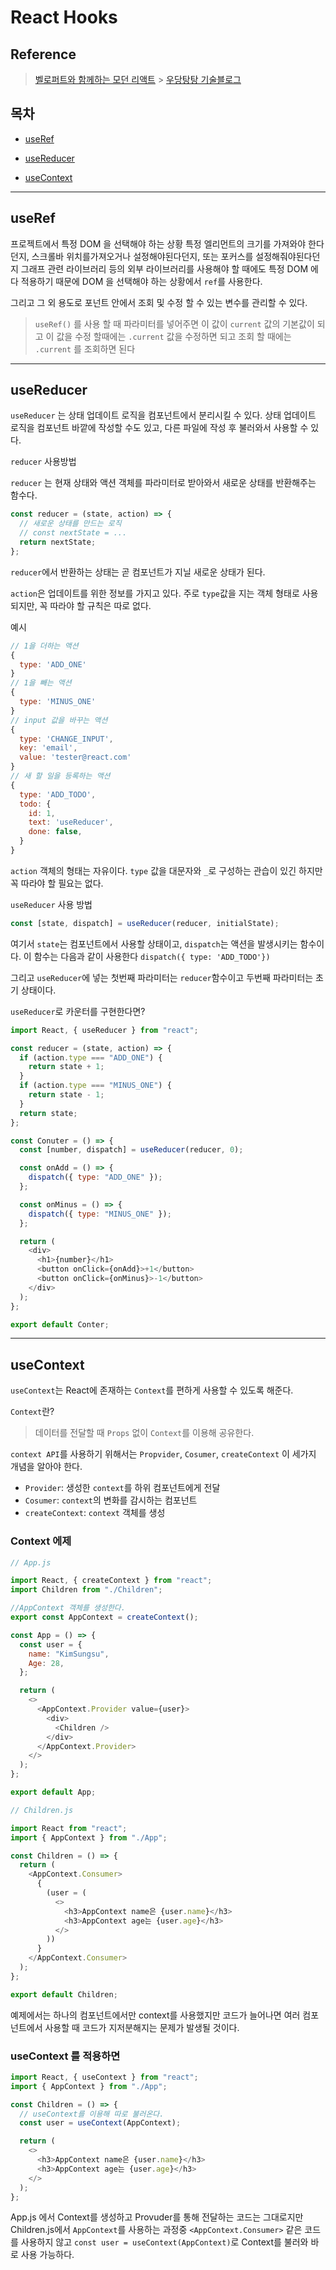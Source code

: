 # React Hooks

## Reference

> [벨로퍼트와 함께하는 모던 리액트](https://react.vlpt.us/) > [우당탕탕 기술블로그](https://velog.io/@jminkyoung)

## 목차

- [useRef](#useRef)

- [useReducer](#useReducer)

- [useContext](#useContext)

---

## useRef

프로젝트에서 특정 DOM 을 선택해야 하는 상황
특정 엘리먼트의 크기를 가져와야 한다던지, 스크롤바 위치를가져오거나 설정해야된다던지, 또는 포커스를 설정해줘야된다던지
그래프 관련 라이브러리 등의 외부 라이브러리를 사용해야 할 때에도 특정 DOM 에다 적용하기 때문에 DOM 을 선택해야 하는 상황에서 `ref`를 사용한다.

그리고 그 외 용도로 포넌트 안에서 조회 및 수정 할 수 있는 변수를 관리할 수 있다.

> `useRef()` 를 사용 할 때
> 파라미터를 넣어주면 이 값이 `current` 값의 기본값이 되고
> 이 값을 수정 할때에는 `.current` 값을 수정하면 되고
> 조회 할 때에는 `.current` 를 조회하면 된다

---

## useReducer

`useReducer` 는 상태 업데이트 로직을 컴포넌트에서 분리시킬 수 있다.
상태 업데이트 로직을 컴포넌트 바깥에 작성할 수도 있고, 다른 파일에 작성 후 불러와서 사용할 수 있다.

`reducer` 사용방법

`reducer` 는 현재 상태와 액션 객체를 파라미터로 받아와서 새로운 상태를 반환해주는 함수다.

```js
const reducer = (state, action) => {
  // 새로운 상태를 만드는 로직
  // const nextState = ...
  return nextState;
};
```

`reducer`에서 반환하는 상태는 곧 컴포넌트가 지닐 새로운 상태가 된다.

`action`은 업데이트를 위한 정보를 가지고 있다.
주로 `type`값을 지는 객체 형태로 사용되지만, 꼭 따라야 할 규칙은 따로 없다.

예시

```js
// 1을 더하는 액션
{
  type: 'ADD_ONE'
}
// 1을 빼는 액션
{
  type: 'MINUS_ONE'
}
// input 값을 바꾸는 액션
{
  type: 'CHANGE_INPUT',
  key: 'email',
  value: 'tester@react.com'
}
// 새 할 일을 등록하는 액션
{
  type: 'ADD_TODO',
  todo: {
    id: 1,
    text: 'useReducer',
    done: false,
  }
}
```

`action` 객체의 형태는 자유이다.
`type` 값을 대문자와 `_`로 구성하는 관습이 있긴 하지만 꼭 따라야 할 필요는 없다.

`useReducer` 사용 방법

```js
const [state, dispatch] = useReducer(reducer, initialState);
```

여기서 `state`는 컴포넌트에서 사용할 상태이고, `dispatch`는 액션을 발생시키는 함수이다.
이 함수는 다음과 같이 사용한다
`dispatch({ type: 'ADD_TODO'})`

그리고 `useReducer`에 넣는 첫번째 파라미터는 `reducer`함수이고 두번째 파라미터는 초기 상태이다.

`useReducer`로 카운터를 구현한다면?

```js
import React, { useReducer } from "react";

const reducer = (state, action) => {
  if (action.type === "ADD_ONE") {
    return state + 1;
  }
  if (action.type === "MINUS_ONE") {
    return state - 1;
  }
  return state;
};

const Conuter = () => {
  const [number, dispatch] = useReducer(reducer, 0);

  const onAdd = () => {
    dispatch({ type: "ADD_ONE" });
  };

  const onMinus = () => {
    dispatch({ type: "MINUS_ONE" });
  };

  return (
    <div>
      <h1>{number}</h1>
      <button onClick={onAdd}>+1</button>
      <button onClick={onMinus}>-1</button>
    </div>
  );
};

export default Conter;
```

---

## useContext

`useContext`는 React에 존재하는 `Context`를 편하게 사용할 수 있도록 해준다.

`Context`란?

> 데이터를 전달할 때 `Props` 없이 `Context`를 이용해 공유한다.

`context API`를 사용하기 위해서는 `Propvider`, `Cosumer`, `createContext` 이 세가지 개념을 알아야 한다.

- `Provider`: 생성한 `context`를 하위 컴포넌트에게 전달
- `Cosumer`: `context`의 변화를 감시하는 컴포넌트
- `createContext`: `context` 객체를 생성

### Context 에제

```js
// App.js

import React, { createContext } from "react";
import Children from "./Children";

//AppContext 객체를 생성한다.
export const AppContext = createContext();

const App = () => {
  const user = {
    name: "KimSungsu",
    Age: 28,
  };

  return (
    <>
      <AppContext.Provider value={user}>
        <div>
          <Children />
        </div>
      </AppContext.Provider>
    </>
  );
};

export default App;
```

```js
// Children.js

import React from "react";
import { AppContext } from "./App";

const Children = () => {
  return (
    <AppContext.Consumer>
      {
        (user = (
          <>
            <h3>AppContext name은 {user.name}</h3>
            <h3>AppContext age는 {user.age}</h3>
          </>
        ))
      }
    </AppContext.Consumer>
  );
};

export default Children;
```

예제에서는 하나의 컴포넌트에서만 context를 사용했지만 코드가 늘어나면 여러 컴포넌트에서 사용할 때 코드가 지저분해지는 문제가 발생될 것이다.

### useContext 를 적용하면

```js
import React, { useContext } from "react";
import { AppContext } from "./App";

const Children = () => {
  // useContext를 이용해 따로 불러온다.
  const user = useContext(AppContext);

  return (
    <>
      <h3>AppContext name은 {user.name}</h3>
      <h3>AppContext age는 {user.age}</h3>
    </>
  );
};
```

App.js 에서 Context를 생성하고 Provuder를 통해 전달하는 코드는 그대로지만
Children.js에서 `AppContext`를 사용하는 과정중 `<AppContext.Consumer>` 같은 코드를 사용하지 않고 `const user = useContext(AppContext)`로 Context를 불러와 바로 사용 가능하다.
